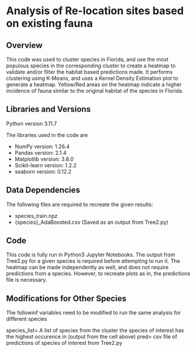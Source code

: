 # Analysis of Re-location sites based on existing fauna 

## Overview

This code was used to cluster species in Florida, and use the most populous species in the corresponding cluster to create a heatmap to validate and/or filter the habitat based predictions made. It performs clustering using K-Means, and uses a Kernel Density Estimation plot to generate a heatmap. Yellow/Red areas on the heatmap indicate a higher incidence of fauna similar to the original habitat of the species in Florida.

## Libraries and Versions 

Python version 3.11.7

The libraries used in the code are
- NumPy version: 1.26.4
- Pandas version: 2.1.4
- Matplotlib version: 3.8.0
- Scikit-learn version: 1.2.2
- seaborn version: 0.12.2
  
## Data Dependencies 

The following files are required to recreate the given results: 
- species_train.npz
- {species}_AdaBoosted.csv (Saved as an output from Tree2.py)

## Code

This code is fully run in Python3 Jupyter Notebooks. The output from Tree2.py for a given species is required before attempting to run it. 
The heatmap can be made independently as well, and does not require predictions from a species. However, to recreate plots as in, the predictions file is necessary.

## Modifications for Other Species 

The followinf variables need to be modified to run the same analysis for different species

species_list= A list of species from the cluster the species of interest has the highest occurence in (output from the cell above)
pred= csv file of predictions of species of interest from Tree2.py




